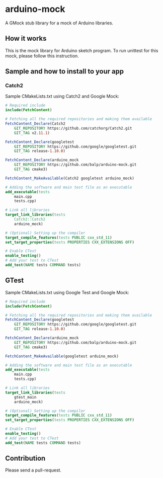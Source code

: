 
# arduino-mock

A GMock stub library for a mock of Arduino libraries.

## How it works

This is the mock library for Arduino sketch program.
To run unittest for this mock, please follow this
instruction.

## Sample and how to install to your app

### Catch2

Sample CMakeLists.txt using Catch2 and Google Mock:

```cmake
# Required include
include(FetchContent)

# Fetching all the required repositories and making them available
FetchContent_Declare(Catch2
    GIT_REPOSITORY https://github.com/catchorg/Catch2.git
    GIT_TAG v2.11.1)

FetchContent_Declare(googletest
    GIT_REPOSITORY https://github.com/google/googletest.git
    GIT_TAG release-1.10.0)

FetchContent_Declare(arduino_mock
    GIT_REPOSITORY https://github.com/balp/arduino-mock.git
    GIT_TAG cmake3)

FetchContent_MakeAvailable(Catch2 googletest arduino_mock)

# Adding the software and main test file as an executable
add_executable(tests
    main.cpp
    tests.cpp)

# Link all libraries
target_link_libraries(tests
    Catch2::Catch2
    arduino_mock)

# (Optional) Setting up the compiler
target_compile_features(tests PUBLIC cxx_std_11)
set_target_properties(tests PROPERTIES CXX_EXTENSIONS OFF)

# Enable CTest
enable_testing()
# Add your test to CTest
add_test(NAME tests COMMAND tests)
```

## GTest

Sample CMakeLists.txt using Google Test and Google Mock:

```cmake
# Required include
include(FetchContent)

# Fetching all the required repositories and making them available
FetchContent_Declare(googletest
    GIT_REPOSITORY https://github.com/google/googletest.git
    GIT_TAG release-1.10.0)

FetchContent_Declare(arduino_mock
    GIT_REPOSITORY https://github.com/balp/arduino-mock.git
    GIT_TAG cmake3)

FetchContent_MakeAvailable(googletest arduino_mock)

# Adding the software and main test file as an executable
add_executable(tests
    main.cpp
    tests.cpp)

# Link all libraries
target_link_libraries(tests
    gtest_main
    arduino_mock)

# (Optional) Setting up the compiler
target_compile_features(tests PUBLIC cxx_std_11)
set_target_properties(tests PROPERTIES CXX_EXTENSIONS OFF)

# Enable CTest
enable_testing()
# Add your test to CTest
add_test(NAME tests COMMAND tests)
```

## Contribution

Please send a pull-request.  

